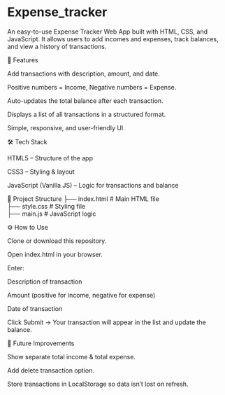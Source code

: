 # Expense_tracker
An easy-to-use Expense Tracker Web App built with HTML, CSS, and JavaScript. It allows users to add incomes and expenses, track balances, and view a history of transactions.

🚀 Features

Add transactions with description, amount, and date.

Positive numbers = Income, Negative numbers = Expense.

Auto-updates the total balance after each transaction.

Displays a list of all transactions in a structured format.

Simple, responsive, and user-friendly UI.

🛠️ Tech Stack

HTML5 – Structure of the app

CSS3 – Styling & layout

JavaScript (Vanilla JS) – Logic for transactions and balance

📂 Project Structure
├── index.html   # Main HTML file  
├── style.css    # Styling file  
├── main.js      # JavaScript logic  

⚙️ How to Use

Clone or download this repository.

Open index.html in your browser.

Enter:

Description of transaction

Amount (positive for income, negative for expense)

Date of transaction

Click Submit → Your transaction will appear in the list and update the balance.

🔮 Future Improvements

Show separate total income & total expense.

Add delete transaction option.

Store transactions in LocalStorage so data isn’t lost on refresh.
